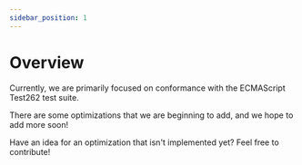 ```yaml
---
sidebar_position: 1
---
```


# Overview

Currently, we are primarily focused on conformance with the ECMAScript Test262 test suite.

There are some optimizations that we are beginning to add, and we hope to add more soon!

Have an idea for an optimization that isn't implemented yet? Feel free to contribute!
